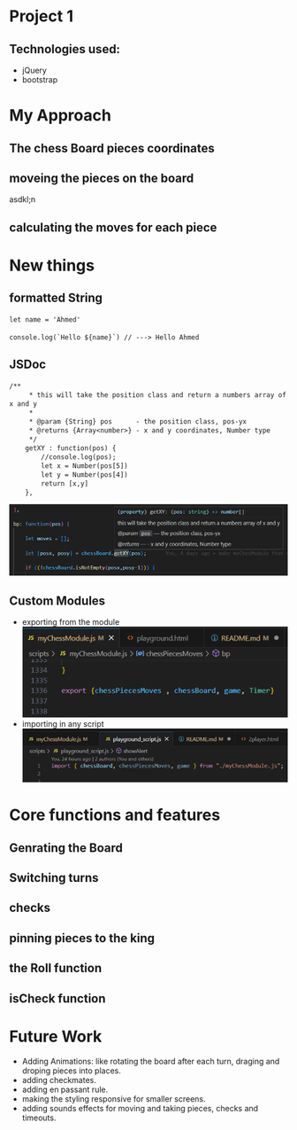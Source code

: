 # Project 1

## Technologies used:
- jQuery
- bootstrap


# My Approach

## The chess Board pieces coordinates
## moveing the pieces on the board
asdkl;n
## calculating the moves for each piece

## 

# New things
## formatted String
```
let name = 'Ahmed'

console.log(`Hello ${name}`) // ---> Hello Ahmed
```
## JSDoc
```
/**
     * this will take the position class and return a numbers array of x and y 
     * 
     * @param {String} pos      - the position class, pos-yx
     * @returns {Array<number>} - x and y coordinates, Number type
     */
    getXY : function(pos) {
        //console.log(pos);
        let x = Number(pos[5])
        let y = Number(pos[4])
        return [x,y]
    },
```
![JSDoc hover example](./readme_photos/JSdoc.png)

## Custom Modules
- exporting from the module
![JSDoc hover example](./readme_photos/export.png)
- importing in any script
![JSDoc hover example](./readme_photos/import.png)
# Core functions and features
## Genrating the Board
## 
## Switching turns
## checks
## pinning pieces to the king

## the Roll function

## isCheck function




# Future Work
- Adding Animations: like rotating the board after each turn, draging and droping pieces into places.
- adding checkmates.
- adding en passant rule.
- making the styling responsive for smaller screens.
- adding sounds effects for moving and taking pieces, checks and timeouts.






